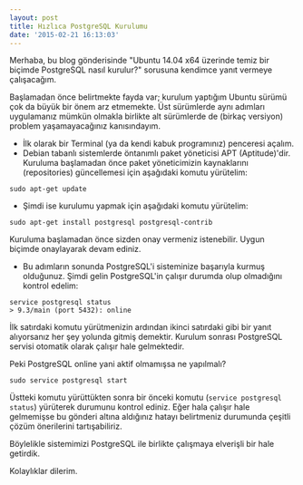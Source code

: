 ```yaml
---
layout: post
title: Hızlıca PostgreSQL Kurulumu
date: '2015-02-21 16:13:03'
---
```


Merhaba, bu blog gönderisinde "Ubuntu 14.04 x64 üzerinde temiz bir biçimde PostgreSQL nasıl kurulur?" sorusuna kendimce yanıt vermeye çalışacağım.

Başlamadan önce belirtmekte fayda var; kurulum yaptığım Ubuntu sürümü çok da büyük bir önem arz etmemekte. Üst sürümlerde aynı adımları uygulamanız mümkün olmakla birlikte  alt sürümlerde de (birkaç versiyon) problem yaşamayacağınız kanısındayım.
<!--more-->

- İlk olarak bir Terminal (ya da kendi kabuk programınız) penceresi açalım.
- Debian tabanlı sistemlerde öntanımlı paket yöneticisi APT (Aptitude)'dir. Kuruluma başlamadan önce paket yöneticimizin kaynaklarını (repositories) güncellemesi için aşağıdaki komutu yürütelim:

```
sudo apt-get update
```

- Şimdi ise kurulumu yapmak için aşağıdaki komutu yürütelim:

```
sudo apt-get install postgresql postgresql-contrib
```

Kuruluma başlamadan önce sizden onay vermeniz istenebilir. Uygun biçimde onaylayarak devam ediniz.

- Bu adımların sonunda PostgreSQL'i sisteminize başarıyla kurmuş olduğunuz. Şimdi gelin PostgreSQL'in çalışır durumda olup olmadığını kontrol edelim:

```
service postgresql status
> 9.3/main (port 5432): online
```

İlk satırdaki komutu yürütmenizin ardından ikinci satırdaki gibi bir yanıt alıyorsanız her şey yolunda gitmiş demektir. Kurulum sonrası PostgreSQL servisi otomatik olarak çalışır hale gelmektedir.

Peki PostgreSQL online yani aktif olmamışsa ne yapılmalı?

```
sudo service postgresql start
```

Üstteki komutu yürüttükten sonra bir önceki komutu (`service postgresql status`) yürüterek durumunu kontrol ediniz. Eğer hala çalışır hale gelmemişse bu gönderi altına aldığınız hatayı belirtmeniz durumunda çeşitli çözüm önerilerini tartışabiliriz.

Böylelikle sistemimizi PostgreSQL ile birlikte çalışmaya elverişli bir hale getirdik.

Kolaylıklar dilerim.
